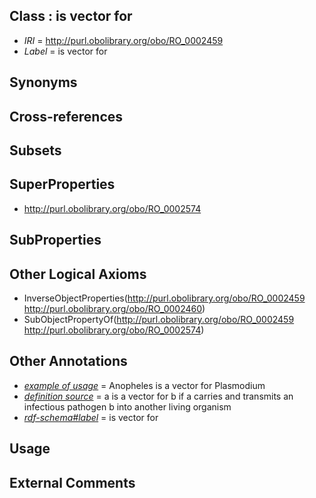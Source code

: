 
## Class : is vector for

 * *IRI* = http://purl.obolibrary.org/obo/RO_0002459
 * *Label* = is vector for

## Synonyms


## Cross-references


## Subsets


## SuperProperties

 * <http://purl.obolibrary.org/obo/RO_0002574>

## SubProperties


## Other Logical Axioms

 * InverseObjectProperties(<http://purl.obolibrary.org/obo/RO_0002459> <http://purl.obolibrary.org/obo/RO_0002460>)
 * SubObjectPropertyOf(<http://purl.obolibrary.org/obo/RO_0002459> <http://purl.obolibrary.org/obo/RO_0002574>)

## Other Annotations

 * *[example of usage](../../IAO/12/IAO_0000112.md)* = Anopheles is a vector for Plasmodium
 * *[definition source](../../IAO/19/IAO_0000119.md)* = a is a vector for b if a carries and transmits an infectious pathogen b into another living organism
 * *[rdf-schema#label](../../el/rdf-schema#label.md)* = is vector for

## Usage


## External Comments

